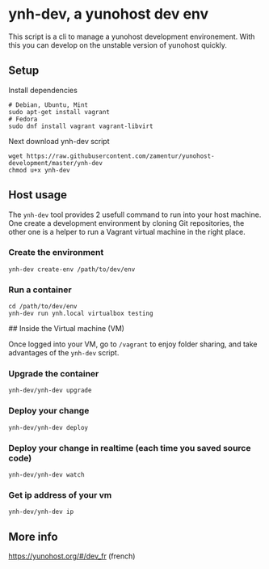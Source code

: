 # ynh-dev, a yunohost dev env

This script is a cli to manage a yunohost development environement.
With this you can develop on the unstable version of yunohost quickly.

## Setup

Install dependencies
```shell
# Debian, Ubuntu, Mint
sudo apt-get install vagrant
# Fedora
sudo dnf install vagrant vagrant-libvirt
```

Next download ynh-dev script

```shell
wget https://raw.githubusercontent.com/zamentur/yunohost-development/master/ynh-dev
chmod u+x ynh-dev
```

## Host usage

The `ynh-dev` tool provides 2 usefull command to run into your host machine. One
create a development environment by cloning Git repositories, the other one is a
helper to run a Vagrant virtual machine in the right place.

### Create the environment

```shell
ynh-dev create-env /path/to/dev/env
```

### Run a container
```
cd /path/to/dev/env
ynh-dev run ynh.local virtualbox testing
```

## Inside the Virtual machine (VM)

Once logged into your VM, go to `/vagrant` to enjoy folder sharing, and take
advantages of the `ynh-dev` script.

###  Upgrade the container
```
ynh-dev/ynh-dev upgrade
```

###  Deploy your change
```
ynh-dev/ynh-dev deploy
```

### Deploy your change in realtime (each time you saved source code)
```
ynh-dev/ynh-dev watch
```

### Get ip address of your vm
```
ynh-dev/ynh-dev ip
```

## More info 

https://yunohost.org/#/dev_fr (french)
